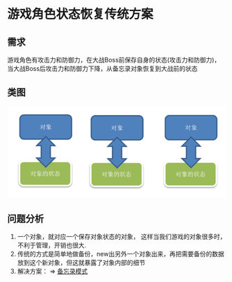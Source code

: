 # 游戏角色状态恢复传统方案

## 需求

游戏角色有攻击力和防御力，在大战Boss前保存自身的状态(攻击力和防御力)，当大战Boss后攻击力和防御力下降，从备忘录对象恢复到大战前的状态

## 类图

![img.png](../../../../resources/picture/img70.png)

## 问题分析

1) 一个对象，就对应一个保存对象状态的对象， 这样当我们游戏的对象很多时，不利于管理，开销也很大.
2) 传统的方式是简单地做备份，new出另外一个对象出来，再把需要备份的数据放到这个新对象，但这就暴露了对象内部的细节
3) 解决方案： => [备忘录模式](../备忘录模式.md)